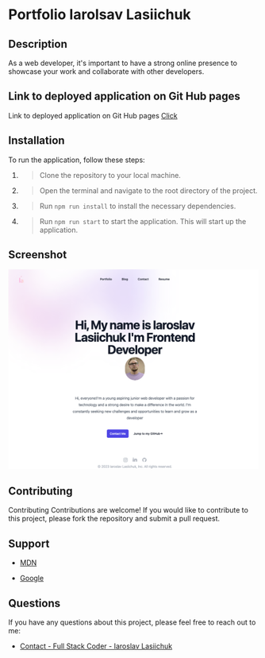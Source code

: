 # Portfolio Iarolsav Lasiichuk

## Description

As a web developer, it's important to have a strong online presence to showcase your work and collaborate with other developers.

## Link to deployed application on Git Hub pages


Link to deployed application on Git Hub pages [Click](https://iaroslavlasiichuk.github.io/react-my-portfolio-du/)

## Installation

To run the application, follow these steps:

1. > Clone the repository to your local machine.
2. > Open the terminal and navigate to the root directory of the project.
3. > Run `npm run install` to install the necessary dependencies.
4. > Run `npm run start` to start the application. This will start up the application.

## Screenshot



![Screenshot](./src/assets/iaroslavlasiichuk.github.io_react-my-portfolio-du_.png)

## Contributing

Contributing
Contributions are welcome! If you would like to contribute to this project, please fork the repository and submit a pull request.

## Support

- [MDN](https://developer.mozilla.org/en-US/) 

- [Google](https://Google.com)


## Questions

If you have any questions about this project, please feel free to reach out to me:
  
- [Contact - Full Stack Coder - Iaroslav Lasiichuk](mailto:lasiichuki@gmail.com)